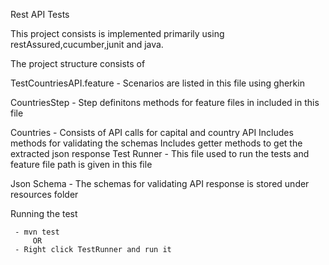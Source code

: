 Rest API Tests

This project consists is implemented primarily using restAssured,cucumber,junit and java.

The project structure consists of

TestCountriesAPI.feature - Scenarios are listed in this file using gherkin

CountriesStep - Step definitons methods for feature files in included in this file

Countries - Consists of API calls for capital and country API
            Includes methods for validating the schemas
            Includes getter methods to get the extracted json response
Test Runner - This file used to run the tests and feature file path is given in this file

Json Schema - The schemas for validating API response is stored under resources folder

Running the test
```
 - mvn test
     OR
 - Right click TestRunner and run it 
```
